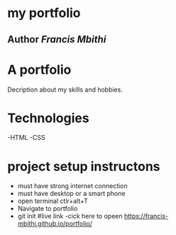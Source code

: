 # my portfolio
## Author *Francis Mbithi*
# A portfolio 
Decription about my skills and hobbies.
# Technologies
-HTML
-CSS
# project setup instructons
- must have strong internet connection
- must have desktop or a smart phone
- open terminal ctlr+alt+T 
- Navigate to portfolio
- git init
#live link
 -cick here to opeen  https://francis-mbithi.github.io/portfolio/
